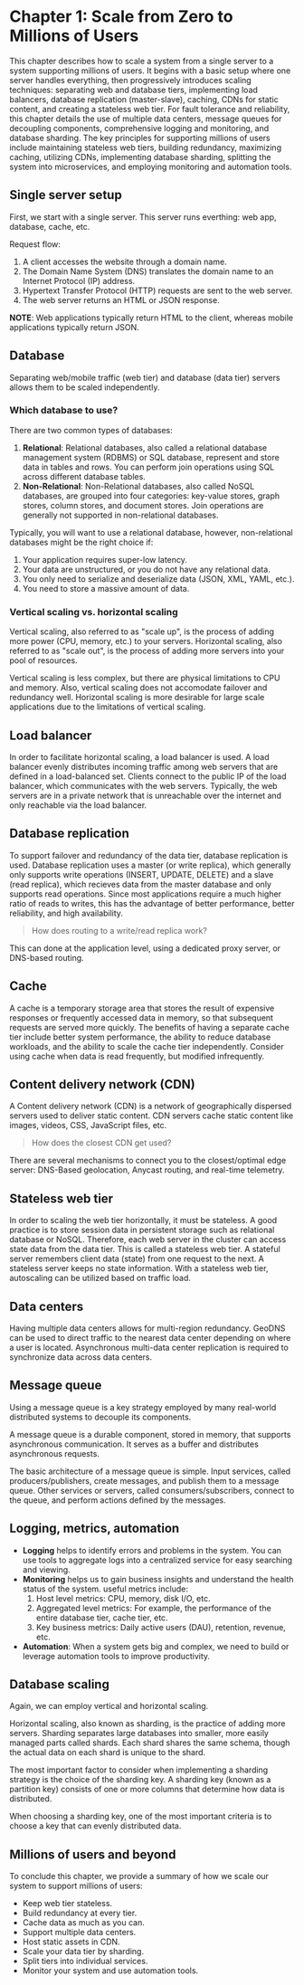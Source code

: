 # Chapter 1: Scale from Zero to Millions of Users

This chapter describes how to scale a system from a single server to a system supporting millions of users. It begins with a basic setup where one server handles everything, then progressively introduces scaling techniques: separating web and database tiers, implementing load balancers, database replication (master-slave), caching, CDNs for static content, and creating a stateless web tier. For fault tolerance and reliability, this chapter details the use of multiple data centers, message queues for decoupling components, comprehensive logging and monitoring, and database sharding. The key principles for supporting millions of users include maintaining stateless web tiers, building redundancy, maximizing caching, utilizing CDNs, implementing database sharding, splitting the system into microservices, and employing monitoring and automation tools.

## Single server setup

First, we start with a single server. This server runs everthing: web app, database, cache, etc.

Request flow:
1. A client accesses the website through a domain name.
2. The Domain Name System (DNS) translates the domain name to an Internet
   Protocol (IP) address.
3. Hypertext Transfer Protocol (HTTP) requests are sent to the web server.
4. The web server returns an HTML or JSON response.

**NOTE**: Web applications typically return HTML to the client, whereas mobile applications typically return JSON.

## Database

Separating web/mobile traffic (web tier) and database (data tier) servers allows them to be scaled independently.

### Which database to use?

There are two common types of databases:
1. **Relational**: Relational databases, also called a relational database management system (RDBMS) or SQL database, represent and store data in tables and rows. You can perform join operations using SQL across different database tables.
2. **Non-Relational**: Non-Relational databases, also called NoSQL databases, are grouped into four categories: key-value stores, graph stores, column stores, and document stores. Join operations are generally not supported in non-relational databases.

Typically, you will want to use a relational database, however, non-relational databases might be the right choice if:
1. Your application requires super-low latency.
2. Your data are unstructured, or you do not have any relational data.
3. You only need to serialize and deserialize data (JSON, XML, YAML, etc.).
4. You need to store a massive amount of data.

### Vertical scaling vs. horizontal scaling

Vertical scaling, also referred to as "scale up", is the process of adding more power (CPU, memory, etc.) to your servers. Horizontal scaling, also referred to as "scale out", is the process of adding more servers into your pool of resources.

Vertical scaling is less complex, but there are physical limitations to CPU and memory. Also, vertical scaling does not accomodate failover and redundancy well. Horizontal scaling is more desirable for large scale applications due to the limitations of vertical scaling.

## Load balancer

In order to facilitate horizontal scaling, a load balancer is used. A load balancer evenly distributes incoming traffic among web servers that are defined in a load-balanced set. Clients connect to the public IP of the load balancer, which communicates with the web servers. Typically, the web servers are in a private network that is unreachable over the internet and only reachable via the load balancer.

## Database replication

To support failover and redundancy of the data tier, database replication is used. Database replication uses a master (or write replica), which generally only supports write operations (INSERT, UPDATE, DELETE) and a slave (read replica), which recieves data from the master database and only supports read operations. Since most applications require a much higher ratio of reads to writes, this has the advantage of better performance, better reliability, and high availability.

>How does routing to a write/read replica work?

This can done at the application level, using a dedicated proxy server, or DNS-based routing.

## Cache

A cache is a temporary storage area that stores the result of expensive responses or frequently accessed data in memory, so that subsequent requests are served more quickly. The benefits of having a separate cache tier include better system performance, the ability to reduce database workloads, and the ability to scale the cache tier independently. Consider using cache when data is read frequently, but modified infrequently.

## Content delivery network (CDN)

A Content delivery network (CDN) is a network of geographically dispersed servers used to deliver static content. CDN servers cache static content like images, videos, CSS, JavaScript files, etc.

>How does the closest CDN get used?

There are several mechanisms to connect you to the closest/optimal edge server: DNS-Based geolocation, Anycast routing, and real-time telemetry.

## Stateless web tier

In order to scaling the web tier horizontally, it must be stateless. A good practice is to store session data in persistent storage such as relational database or NoSQL. Therefore, each web server in the cluster can access state data from the data tier. This is called a stateless web tier. A stateful server remembers client data (state) from one request to the next. A stateless server keeps no state information. With a stateless web tier, autoscaling can be utilized based on traffic load.

## Data centers

Having multiple data centers allows for multi-region redundancy. GeoDNS can be used to direct traffic to the nearest data center depending on where a user is located. Asynchronous multi-data center replication is required to synchronize data across data centers.

## Message queue

Using a message queue is a key strategy employed by many real-world distributed systems to decouple its components.

A message queue is a durable component, stored in memory, that supports asynchronous communication. It serves as a buffer and distributes asynchronous requests.

The basic architecture of a message queue is simple. Input services, called producers/publishers, create messages, and publish them to a message queue. Other services or servers, called consumers/subscribers, connect to the queue, and perform actions defined by the messages.

## Logging, metrics, automation

* **Logging** helps to identify errors and problems in the system. You can use tools to aggregate logs into a centralized service for easy searching and viewing.
* **Monitoring** helps us to gain business insights and understand the health status of the system. useful metrics include:
  1. Host level metrics: CPU, memory, disk I/O, etc.
  2. Aggregated level metrics: For example, the performance of the entire database tier, cache tier, etc.
  3. Key business metrics: Daily active users (DAU), retention, revenue, etc.
* **Automation**: When a system gets big and complex, we need to build or leverage automation tools to improve productivity.

## Database scaling

Again, we can employ vertical and horizontal scaling.

Horizontal scaling, also known as sharding, is the practice of adding more servers. Sharding separates large databases into smaller, more easily managed parts called shards. Each shard shares the same schema, though the actual data on each shard is unique to the shard.

The most important factor to consider when implementing a sharding strategy is the choice of the sharding key. A sharding key (known as a partition key) consists of one or more columns that determine how data is distributed.

When choosing a sharding key, one of the most important criteria is to choose a key that can evenly distributed data.

## Millions of users and beyond

To conclude this chapter, we provide a summary of how we scale our system to support millions of users:
- Keep web tier stateless.
- Build redundancy at every tier.
- Cache data as much as you can.
- Support multiple data centers.
- Host static assets in CDN.
- Scale your data tier by sharding.
- Split tiers into individual services.
- Monitor your system and use automation tools.
